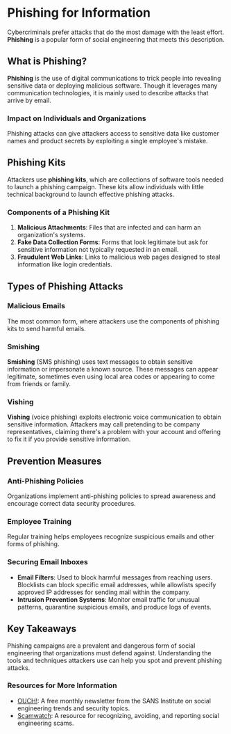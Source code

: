 # Phishing for Information

Cybercriminals prefer attacks that do the most damage with the least effort. **Phishing** is a popular form of social engineering that meets this description.

## What is Phishing?

**Phishing** is the use of digital communications to trick people into revealing sensitive data or deploying malicious software. Though it leverages many communication technologies, it is mainly used to describe attacks that arrive by email.

### Impact on Individuals and Organizations

Phishing attacks can give attackers access to sensitive data like customer names and product secrets by exploiting a single employee's mistake.

## Phishing Kits

Attackers use **phishing kits**, which are collections of software tools needed to launch a phishing campaign. These kits allow individuals with little technical background to launch effective phishing attacks. 

### Components of a Phishing Kit

1. **Malicious Attachments**: Files that are infected and can harm an organization's systems.
2. **Fake Data Collection Forms**: Forms that look legitimate but ask for sensitive information not typically requested in an email.
3. **Fraudulent Web Links**: Links to malicious web pages designed to steal information like login credentials.

## Types of Phishing Attacks

### Malicious Emails

The most common form, where attackers use the components of phishing kits to send harmful emails.

### Smishing

**Smishing** (SMS phishing) uses text messages to obtain sensitive information or impersonate a known source. These messages can appear legitimate, sometimes even using local area codes or appearing to come from friends or family.

### Vishing

**Vishing** (voice phishing) exploits electronic voice communication to obtain sensitive information. Attackers may call pretending to be company representatives, claiming there's a problem with your account and offering to fix it if you provide sensitive information.

## Prevention Measures

### Anti-Phishing Policies

Organizations implement anti-phishing policies to spread awareness and encourage correct data security procedures.

### Employee Training

Regular training helps employees recognize suspicious emails and other forms of phishing.

### Securing Email Inboxes

- **Email Filters**: Used to block harmful messages from reaching users. Blocklists can block specific email addresses, while allowlists specify approved IP addresses for sending mail within the company.
- **Intrusion Prevention Systems**: Monitor email traffic for unusual patterns, quarantine suspicious emails, and produce logs of events.

## Key Takeaways

Phishing campaigns are a prevalent and dangerous form of social engineering that organizations must defend against. Understanding the tools and techniques attackers use can help you spot and prevent phishing attacks.

### Resources for More Information

- [OUCH!](https://www.sans.org/newsletters/ouch/): A free monthly newsletter from the SANS Institute on social engineering trends and security topics.
- [Scamwatch](https://www.scamwatch.gov.au/): A resource for recognizing, avoiding, and reporting social engineering scams.